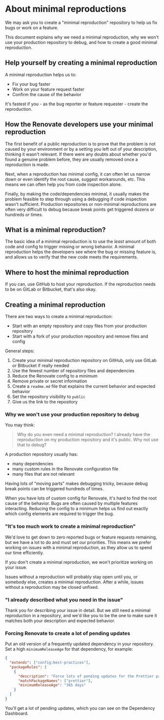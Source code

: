 # About minimal reproductions

We may ask you to create a "minimal reproduction" repository to help us fix bugs or work on a feature.

This document explains why we need a minimal reproduction, why we won't use your production repository to debug, and how to create a good minimal reproduction.

## Help yourself by creating a minimal reproduction

A minimal reproduction helps us to:

- Fix your bug faster
- Work on your feature request faster
- Confirm the cause of the behavior

It's fastest if you - as the bug reporter or feature requester - create the reproduction.

## How the Renovate developers use your minimal reproduction

The first benefit of a public reproduction is to prove that the problem is not caused by your environment or by a setting you left out of your description, thinking it wasn't relevant.
If there were any doubts about whether you'd found a genuine problem before, they are usually removed once a reproduction is made.

Next, when a reproduction has minimal config, it can often let us narrow down or even identify the root cause, suggest workarounds, etc.
This means we can often help you from code inspection alone.

Finally, by making the code/dependencies minimal, it usually makes the problem feasible to step through using a debugging if code inspection wasn't sufficient.
Production repositories or non-minimal reproductions are often very difficult to debug because break points get triggered dozens or hundreds or times.

## What is a minimal reproduction?

The basic idea of a minimal reproduction is to use the _least_ amount of both code and config to trigger missing or wrong behavior.
A minimal reproduction helps the developers see where the bug or missing feature is, and allows us to verify that the new code meets the requirements.

## Where to host the minimal reproduction

If you can, use GitHub to host your reproduction.
If the reproduction needs to be on GitLab or Bitbucket, that's also okay.

## Creating a minimal reproduction

There are two ways to create a minimal reproduction:

- Start with an empty repository and copy files from your production repository
- Start with a fork of your production repository and remove files and config

General steps:

1. Create your minimal reproduction repository on GitHub, only use GitLab or Bitbucket if really needed
2. Use the fewest number of repository files and dependencies
3. Reduce the Renovate config to a minimum
4. Remove private or secret information
5. Create a `readme.md` file that explains the current behavior and expected behavior
6. Set the repository visibility to `public`
7. Give us the link to the repository

### Why we won't use your production repository to debug

You may think:

> Why do you even need a minimal reproduction?
> I already have the reproduction on my production repository and it's public.
> Why not use that to debug?

A production repository usually has:

- many dependencies
- many custom rules in the Renovate configuration file
- many files that are not relevant

Having lots of "moving parts" makes debugging tricky, because debug break points can be triggered hundreds of times.

When you have lots of custom config for Renovate, it's hard to find the root cause of the behavior.
Bugs are often caused by multiple features interacting.
Reducing the config to a minimum helps us find out exactly which config elements are required to trigger the bug.

### "It's too much work to create a minimal reproduction"

We'd love to get down to zero reported bugs or feature requests remaining, but we have a lot to do and must set our priorities.
This means we prefer working on issues with a minimal reproduction, as they allow us to spend our time efficiently.

If you don't create a minimal reproduction, we won't prioritize working on your issue.

Issues without a reproduction will probably stay open until you, or somebody else, creates a minimal reproduction.
After a while, issues without a reproduction may be closed unfixed.

### "I already described what you need in the issue"

Thank you for describing your issue in detail.
But we still need a minimal reproduction in a repository, and we'd like you to be the one to make sure it matches both your description and expected behavior.

### Forcing Renovate to create a lot of pending updates

Put an old version of a frequently updated dependency in your repository.
Set a high `minimumReleaseAge` for that dependency, for example:

```json
{
  "extends": ["config:best-practices"],
  "packageRules": [
    {
      "description": "Force lots of pending updates for the Prettier package",
      "matchPackageNames": ["prettier"],
      "minimumReleaseAge": "365 days"
    }
  ]
}
```

You'll get a lot of pending updates, which you can see on the Dependency Dashboard.
